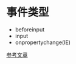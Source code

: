 # 事件类型

- beforeinput
- input
- onpropertychange(IE)

[参考文章](http://javascript.ruanyifeng.com/dom/event-type.html)
